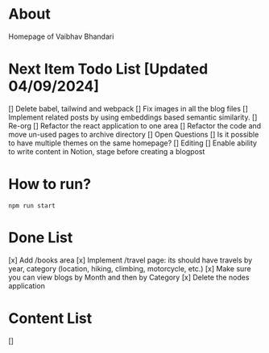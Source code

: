 # About
Homepage of Vaibhav Bhandari

# Next Item Todo List [Updated 04/09/2024]
[] Delete babel, tailwind and webpack
[] Fix images in all the blog files
[] Implement related posts by using embeddings based semantic similarity.
[] Re-org
    [] Refactor the react application to one area
    [] Refactor the code and move un-used pages to archive directory
[] Open Questions
    [] Is it possible to have multiple themes on the same homepage?
[] Editing
    [] Enable ability to write content in Notion, stage before creating a blogpost

# How to run?
```
npm run start
```

# Done List
[x] Add /books area
[x] Implement /travel page: its should have travels by year, category (location, hiking, climbing, motorcycle, etc.)
[x] Make sure you can view blogs by Month and then by Category
[x] Delete the nodes application

# Content List
[]
